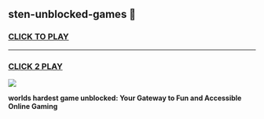 
## sten-unblocked-games 👋
<h3>
<a href="https://premium.freeplayer.one?title=sten-unblocked-games&ref=14F">CLICK TO PLAY</a></h3>
<hr>

<h3>
<a href="https://premium.freeplayer.one?title=sten-unblocked-games&ref=14F">CLICK 2 PLAY</a>
  
</h3>

<a href="https://premium.freeplayer.one?title=sten-unblocked-games&ref=12F/"><img src="https://clearcache.store/games.png"></a>


**worlds hardest game unblocked: Your Gateway to Fun and Accessible Online Gaming**
